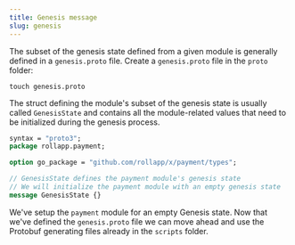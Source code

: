 ```yaml
---
title: Genesis message
slug: genesis
---
```


The subset of the genesis state defined from a given module is generally defined in a `genesis.proto` file. Create a `genesis.proto` file in the `proto` folder:

```
touch genesis.proto
```

The struct defining the module's subset of the genesis state is usually called `GenesisState` and contains all the module-related values that need to be initialized during the genesis process.

```protobuf
syntax = "proto3";
package rollapp.payment;

option go_package = "github.com/rollapp/x/payment/types";

// GenesisState defines the payment module's genesis state
// We will initialize the payment module with an empty genesis state
message GenesisState {}
```

We've setup the `payment` module for an empty Genesis state. Now that we've defined the `genesis.proto` file we can move ahead and use the Protobuf generating files already in the `scripts` folder.
